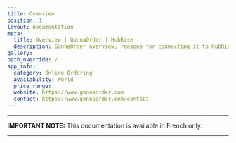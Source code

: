 ```yaml
---
title: Overview
position: 1
layout: documentation
meta:
  title: Overview | GonnaOrder | HubRise
  description: GonnaOrder overview, reasons for connecting it to HubRise and summary of integrated features. Synchronise data between your EPOS and your apps.
gallery:
path_override: /
app_info:
  category: Online Ordering
  availability: World
  price_range:
  website: https://www.gonnaorder.com
  contact: https://www.gonnaorder.com/contact
---
```


---

**IMPORTANT NOTE:** This documentation is available <Link to="/fr/apps/gonnaorder" addLocalePrefix={false}>in French only</Link>.

---
